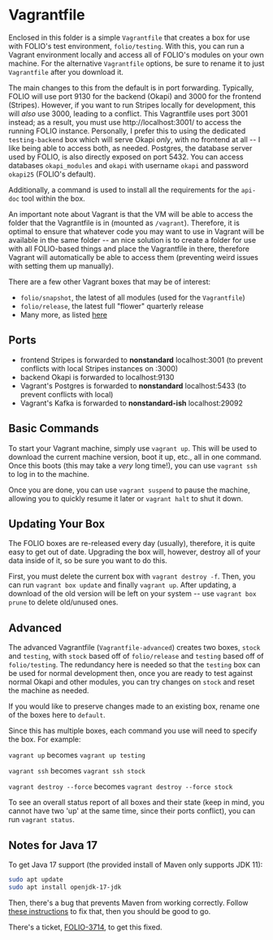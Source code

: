 # Vagrantfile

Enclosed in this folder is a simple `Vagrantfile` that creates a box for use with FOLIO's test
environment, `folio/testing`. With this, you can run a Vagrant environment locally and access all of
FOLIO's modules on your own machine. For the alternative `Vagrantfile` options, be sure to rename it
to just `Vagrantfile` after you download it.

The main changes to this from the default is in port forwarding. Typically, FOLIO will use port 9130
for the backend (Okapi) and 3000 for the frontend (Stripes). However, if you want to run Stripes
locally for development, this will _also_ use 3000, leading to a conflict. This Vagrantfile uses
port 3001 instead; as a result, you must use http://localhost:3001/ to access the running FOLIO
instance. Personally, I prefer this to using the dedicated `testing-backend` box which will serve
Okapi _only_, with no frontend at all -- I like being able to access both, as needed. Postgres, the
database server used by FOLIO, is also directly exposed on port 5432. You can access databases
`okapi_modules` and `okapi` with username `okapi` and password `okapi25` (FOLIO's default).

Additionally, a command is used to install all the requirements for the `api-doc` tool within the
box.

An important note about Vagrant is that the VM will be able to access the folder that the
Vagrantfile is in (mounted as `/vagrant`). Therefore, it is optimal to ensure that whatever code you
may want to use in Vagrant will be available in the same folder -- an nice solution is to create a
folder for use with all FOLIO-based things and place the Vagrantfile in there, therefore Vagrant
will automatically be able to access them (preventing weird issues with setting them up manually).

There are a few other Vagrant boxes that may be of interest:

- `folio/snapshot`, the latest of all modules (used for the `Vagrantfile`)
- `folio/release`, the latest full "flower" quarterly release
- Many more, as listed [here](https://app.vagrantup.com/folio)

## Ports

- frontend Stripes is forwarded to **nonstandard** localhost:3001 (to prevent conflicts with local
  Stripes instances on :3000)
- backend Okapi is forwarded to localhost:9130
- Vagrant's Postgres is forwarded to **nonstandard** localhost:5433 (to prevent conflicts with local)
- Vagrant's Kafka is forwarded to **nonstandard-ish** localhost:29092

## Basic Commands

To start your Vagrant machine, simply use `vagrant up`. This will be used to download the current
machine version, boot it up, etc., all in one command. Once this boots (this may take a _very_ long
time!), you can use `vagrant ssh` to log in to the machine.

Once you are done, you can use `vagrant suspend` to pause the machine, allowing you to quickly
resume it later or `vagrant halt` to shut it down.

## Updating Your Box

The FOLIO boxes are re-released every day (usually), therefore, it is quite easy to get out of date.
Upgrading the box will, however, destroy all of your data inside of it, so be sure you want to do
this.

First, you must delete the current box with `vagrant destroy -f`. Then, you can run
`vagrant box update` and finally `vagrant up`. After updating, a download of the old version will be
left on your system -- use `vagrant box prune` to delete old/unused ones.

## Advanced

The advanced Vagrantfile (`Vagrantfile-advanced`) creates two boxes, `stock` and `testing`, with
`stock` based off of `folio/release` and `testing` based off of `folio/testing`. The redundancy here
is needed so that the `testing` box can be used for normal development then, once you are ready to
test against normal Okapi and other modules, you can try changes on `stock` and reset the machine as
needed.

If you would like to preserve changes made to an existing box, rename one of the boxes here to
`default`.

Since this has multiple boxes, each command you use will need to specify the box. For example:

`vagrant up` becomes `vagrant up testing`

`vagrant ssh` becomes `vagrant ssh stock`

`vagrant destroy --force` becomes `vagrant destroy --force stock`

To see an overall status report of all boxes and their state (keep in mind, you cannot have two 'up'
at the same time, since their ports conflict), you can run `vagrant status`.

## Notes for Java 17

To get Java 17 support (the provided install of Maven only supports JDK 11):

```sh
sudo apt update
sudo apt install openjdk-17-jdk
```

Then, there's a bug that prevents Maven from working correctly. Follow
[these instructions](https://github.com/m-thirumal/installation_guide/blob/39187a6e9acff22b6800c7a407370478f1df5a77/maven/upgrade_maven.md)
to fix that, then you should be good to go.

There's a ticket, [FOLIO-3714](https://issues.folio.org/browse/FOLIO-3714?filter=-2), to get this fixed.
